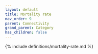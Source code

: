 ```yaml
---
layout: default
title: Mortality rate
nav_order: 9
parent: Connectivity
grand_parent: Category
has_children: false
---
```

{% include definitions/mortality-rate.md %}
